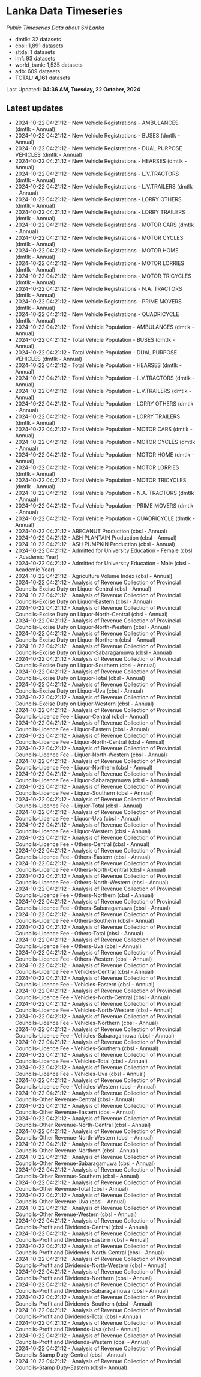 # Lanka Data Timeseries
*Public Timeseries Data about Sri Lanka*

* dmtlk: 32 datasets
* cbsl: 1,891 datasets
* sltda: 1 datasets
* imf: 93 datasets
* world_bank: 1,535 datasets
* adb: 609 datasets
* TOTAL: **4,161** datasets

Last Updated: **04:36 AM, Tuesday, 22 October, 2024**

## Latest updates

* 2024-10-22 04:21:12 - New Vehicle Registrations - AMBULANCES (dmtlk - Annual)
* 2024-10-22 04:21:12 - New Vehicle Registrations - BUSES (dmtlk - Annual)
* 2024-10-22 04:21:12 - New Vehicle Registrations - DUAL PURPOSE VEHICLES (dmtlk - Annual)
* 2024-10-22 04:21:12 - New Vehicle Registrations - HEARSES (dmtlk - Annual)
* 2024-10-22 04:21:12 - New Vehicle Registrations - L.V.TRACTORS (dmtlk - Annual)
* 2024-10-22 04:21:12 - New Vehicle Registrations - L.V.TRAILERS (dmtlk - Annual)
* 2024-10-22 04:21:12 - New Vehicle Registrations - LORRY OTHERS (dmtlk - Annual)
* 2024-10-22 04:21:12 - New Vehicle Registrations - LORRY TRAILERS (dmtlk - Annual)
* 2024-10-22 04:21:12 - New Vehicle Registrations - MOTOR CARS (dmtlk - Annual)
* 2024-10-22 04:21:12 - New Vehicle Registrations - MOTOR CYCLES (dmtlk - Annual)
* 2024-10-22 04:21:12 - New Vehicle Registrations - MOTOR HOME (dmtlk - Annual)
* 2024-10-22 04:21:12 - New Vehicle Registrations - MOTOR LORRIES (dmtlk - Annual)
* 2024-10-22 04:21:12 - New Vehicle Registrations - MOTOR TRICYCLES (dmtlk - Annual)
* 2024-10-22 04:21:12 - New Vehicle Registrations - N.A. TRACTORS (dmtlk - Annual)
* 2024-10-22 04:21:12 - New Vehicle Registrations - PRIME MOVERS (dmtlk - Annual)
* 2024-10-22 04:21:12 - New Vehicle Registrations - QUADRICYCLE (dmtlk - Annual)
* 2024-10-22 04:21:12 - Total Vehicle Population - AMBULANCES (dmtlk - Annual)
* 2024-10-22 04:21:12 - Total Vehicle Population - BUSES (dmtlk - Annual)
* 2024-10-22 04:21:12 - Total Vehicle Population - DUAL PURPOSE VEHICLES (dmtlk - Annual)
* 2024-10-22 04:21:12 - Total Vehicle Population - HEARSES (dmtlk - Annual)
* 2024-10-22 04:21:12 - Total Vehicle Population - L.V.TRACTORS (dmtlk - Annual)
* 2024-10-22 04:21:12 - Total Vehicle Population - L.V.TRAILERS (dmtlk - Annual)
* 2024-10-22 04:21:12 - Total Vehicle Population - LORRY OTHERS (dmtlk - Annual)
* 2024-10-22 04:21:12 - Total Vehicle Population - LORRY TRAILERS (dmtlk - Annual)
* 2024-10-22 04:21:12 - Total Vehicle Population - MOTOR CARS (dmtlk - Annual)
* 2024-10-22 04:21:12 - Total Vehicle Population - MOTOR CYCLES (dmtlk - Annual)
* 2024-10-22 04:21:12 - Total Vehicle Population - MOTOR HOME (dmtlk - Annual)
* 2024-10-22 04:21:12 - Total Vehicle Population - MOTOR LORRIES (dmtlk - Annual)
* 2024-10-22 04:21:12 - Total Vehicle Population - MOTOR TRICYCLES (dmtlk - Annual)
* 2024-10-22 04:21:12 - Total Vehicle Population - N.A. TRACTORS (dmtlk - Annual)
* 2024-10-22 04:21:12 - Total Vehicle Population - PRIME MOVERS (dmtlk - Annual)
* 2024-10-22 04:21:12 - Total Vehicle Population - QUADRICYCLE (dmtlk - Annual)
* 2024-10-22 04:21:12 - ARECANUT Production (cbsl - Annual)
* 2024-10-22 04:21:12 - ASH PLANTAIN Production (cbsl - Annual)
* 2024-10-22 04:21:12 - ASH PUMPKIN Production (cbsl - Annual)
* 2024-10-22 04:21:12 - Admitted for University Education - Female (cbsl - Academic Year)
* 2024-10-22 04:21:12 - Admitted for University Education - Male (cbsl - Academic Year)
* 2024-10-22 04:21:12 - Agriculture Volume Index (cbsl - Annual)
* 2024-10-22 04:21:12 - Analysis of Revenue Collection of Provincial Councils-Excise Duty on Liquor-Central (cbsl - Annual)
* 2024-10-22 04:21:12 - Analysis of Revenue Collection of Provincial Councils-Excise Duty on Liquor-Eastern (cbsl - Annual)
* 2024-10-22 04:21:12 - Analysis of Revenue Collection of Provincial Councils-Excise Duty on Liquor-North-Central (cbsl - Annual)
* 2024-10-22 04:21:12 - Analysis of Revenue Collection of Provincial Councils-Excise Duty on Liquor-North-Western (cbsl - Annual)
* 2024-10-22 04:21:12 - Analysis of Revenue Collection of Provincial Councils-Excise Duty on Liquor-Northern (cbsl - Annual)
* 2024-10-22 04:21:12 - Analysis of Revenue Collection of Provincial Councils-Excise Duty on Liquor-Sabaragamuwa (cbsl - Annual)
* 2024-10-22 04:21:12 - Analysis of Revenue Collection of Provincial Councils-Excise Duty on Liquor-Southern (cbsl - Annual)
* 2024-10-22 04:21:12 - Analysis of Revenue Collection of Provincial Councils-Excise Duty on Liquor-Total (cbsl - Annual)
* 2024-10-22 04:21:12 - Analysis of Revenue Collection of Provincial Councils-Excise Duty on Liquor-Uva (cbsl - Annual)
* 2024-10-22 04:21:12 - Analysis of Revenue Collection of Provincial Councils-Excise Duty on Liquor-Western (cbsl - Annual)
* 2024-10-22 04:21:12 - Analysis of Revenue Collection of Provincial Councils-Licence Fee - Liquor-Central (cbsl - Annual)
* 2024-10-22 04:21:12 - Analysis of Revenue Collection of Provincial Councils-Licence Fee - Liquor-Eastern (cbsl - Annual)
* 2024-10-22 04:21:12 - Analysis of Revenue Collection of Provincial Councils-Licence Fee - Liquor-North-Central (cbsl - Annual)
* 2024-10-22 04:21:12 - Analysis of Revenue Collection of Provincial Councils-Licence Fee - Liquor-North-Western (cbsl - Annual)
* 2024-10-22 04:21:12 - Analysis of Revenue Collection of Provincial Councils-Licence Fee - Liquor-Northern (cbsl - Annual)
* 2024-10-22 04:21:12 - Analysis of Revenue Collection of Provincial Councils-Licence Fee - Liquor-Sabaragamuwa (cbsl - Annual)
* 2024-10-22 04:21:12 - Analysis of Revenue Collection of Provincial Councils-Licence Fee - Liquor-Southern (cbsl - Annual)
* 2024-10-22 04:21:12 - Analysis of Revenue Collection of Provincial Councils-Licence Fee - Liquor-Total (cbsl - Annual)
* 2024-10-22 04:21:12 - Analysis of Revenue Collection of Provincial Councils-Licence Fee - Liquor-Uva (cbsl - Annual)
* 2024-10-22 04:21:12 - Analysis of Revenue Collection of Provincial Councils-Licence Fee - Liquor-Western (cbsl - Annual)
* 2024-10-22 04:21:12 - Analysis of Revenue Collection of Provincial Councils-Licence Fee - Others-Central (cbsl - Annual)
* 2024-10-22 04:21:12 - Analysis of Revenue Collection of Provincial Councils-Licence Fee - Others-Eastern (cbsl - Annual)
* 2024-10-22 04:21:12 - Analysis of Revenue Collection of Provincial Councils-Licence Fee - Others-North-Central (cbsl - Annual)
* 2024-10-22 04:21:12 - Analysis of Revenue Collection of Provincial Councils-Licence Fee - Others-North-Western (cbsl - Annual)
* 2024-10-22 04:21:12 - Analysis of Revenue Collection of Provincial Councils-Licence Fee - Others-Northern (cbsl - Annual)
* 2024-10-22 04:21:12 - Analysis of Revenue Collection of Provincial Councils-Licence Fee - Others-Sabaragamuwa (cbsl - Annual)
* 2024-10-22 04:21:12 - Analysis of Revenue Collection of Provincial Councils-Licence Fee - Others-Southern (cbsl - Annual)
* 2024-10-22 04:21:12 - Analysis of Revenue Collection of Provincial Councils-Licence Fee - Others-Total (cbsl - Annual)
* 2024-10-22 04:21:12 - Analysis of Revenue Collection of Provincial Councils-Licence Fee - Others-Uva (cbsl - Annual)
* 2024-10-22 04:21:12 - Analysis of Revenue Collection of Provincial Councils-Licence Fee - Others-Western (cbsl - Annual)
* 2024-10-22 04:21:12 - Analysis of Revenue Collection of Provincial Councils-Licence Fee - Vehicles-Central (cbsl - Annual)
* 2024-10-22 04:21:12 - Analysis of Revenue Collection of Provincial Councils-Licence Fee - Vehicles-Eastern (cbsl - Annual)
* 2024-10-22 04:21:12 - Analysis of Revenue Collection of Provincial Councils-Licence Fee - Vehicles-North-Central (cbsl - Annual)
* 2024-10-22 04:21:12 - Analysis of Revenue Collection of Provincial Councils-Licence Fee - Vehicles-North-Western (cbsl - Annual)
* 2024-10-22 04:21:12 - Analysis of Revenue Collection of Provincial Councils-Licence Fee - Vehicles-Northern (cbsl - Annual)
* 2024-10-22 04:21:12 - Analysis of Revenue Collection of Provincial Councils-Licence Fee - Vehicles-Sabaragamuwa (cbsl - Annual)
* 2024-10-22 04:21:12 - Analysis of Revenue Collection of Provincial Councils-Licence Fee - Vehicles-Southern (cbsl - Annual)
* 2024-10-22 04:21:12 - Analysis of Revenue Collection of Provincial Councils-Licence Fee - Vehicles-Total (cbsl - Annual)
* 2024-10-22 04:21:12 - Analysis of Revenue Collection of Provincial Councils-Licence Fee - Vehicles-Uva (cbsl - Annual)
* 2024-10-22 04:21:12 - Analysis of Revenue Collection of Provincial Councils-Licence Fee - Vehicles-Western (cbsl - Annual)
* 2024-10-22 04:21:12 - Analysis of Revenue Collection of Provincial Councils-Other Revenue-Central (cbsl - Annual)
* 2024-10-22 04:21:12 - Analysis of Revenue Collection of Provincial Councils-Other Revenue-Eastern (cbsl - Annual)
* 2024-10-22 04:21:12 - Analysis of Revenue Collection of Provincial Councils-Other Revenue-North-Central (cbsl - Annual)
* 2024-10-22 04:21:12 - Analysis of Revenue Collection of Provincial Councils-Other Revenue-North-Western (cbsl - Annual)
* 2024-10-22 04:21:12 - Analysis of Revenue Collection of Provincial Councils-Other Revenue-Northern (cbsl - Annual)
* 2024-10-22 04:21:12 - Analysis of Revenue Collection of Provincial Councils-Other Revenue-Sabaragamuwa (cbsl - Annual)
* 2024-10-22 04:21:12 - Analysis of Revenue Collection of Provincial Councils-Other Revenue-Southern (cbsl - Annual)
* 2024-10-22 04:21:12 - Analysis of Revenue Collection of Provincial Councils-Other Revenue-Total (cbsl - Annual)
* 2024-10-22 04:21:12 - Analysis of Revenue Collection of Provincial Councils-Other Revenue-Uva (cbsl - Annual)
* 2024-10-22 04:21:12 - Analysis of Revenue Collection of Provincial Councils-Other Revenue-Western (cbsl - Annual)
* 2024-10-22 04:21:12 - Analysis of Revenue Collection of Provincial Councils-Profit and Dividends-Central (cbsl - Annual)
* 2024-10-22 04:21:12 - Analysis of Revenue Collection of Provincial Councils-Profit and Dividends-Eastern (cbsl - Annual)
* 2024-10-22 04:21:12 - Analysis of Revenue Collection of Provincial Councils-Profit and Dividends-North-Central (cbsl - Annual)
* 2024-10-22 04:21:12 - Analysis of Revenue Collection of Provincial Councils-Profit and Dividends-North-Western (cbsl - Annual)
* 2024-10-22 04:21:12 - Analysis of Revenue Collection of Provincial Councils-Profit and Dividends-Northern (cbsl - Annual)
* 2024-10-22 04:21:12 - Analysis of Revenue Collection of Provincial Councils-Profit and Dividends-Sabaragamuwa (cbsl - Annual)
* 2024-10-22 04:21:12 - Analysis of Revenue Collection of Provincial Councils-Profit and Dividends-Southern (cbsl - Annual)
* 2024-10-22 04:21:12 - Analysis of Revenue Collection of Provincial Councils-Profit and Dividends-Total (cbsl - Annual)
* 2024-10-22 04:21:12 - Analysis of Revenue Collection of Provincial Councils-Profit and Dividends-Uva (cbsl - Annual)
* 2024-10-22 04:21:12 - Analysis of Revenue Collection of Provincial Councils-Profit and Dividends-Western (cbsl - Annual)
* 2024-10-22 04:21:12 - Analysis of Revenue Collection of Provincial Councils-Stamp Duty-Central (cbsl - Annual)
* 2024-10-22 04:21:12 - Analysis of Revenue Collection of Provincial Councils-Stamp Duty-Eastern (cbsl - Annual)